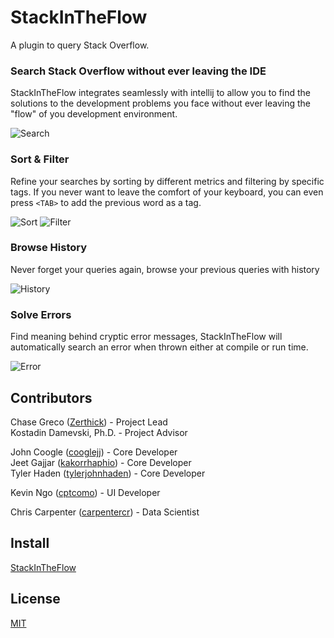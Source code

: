 # StackInTheFlow

A plugin to query Stack Overflow.

### Search Stack Overflow without ever leaving the IDE
StackInTheFlow integrates seamlessly with intellij to allow you to find the solutions to the development problems you face without ever leaving the "flow" of you development environment.

![Search](https://i.imgur.com/cRgp2fX.gif)

### Sort & Filter
Refine your searches by sorting by different metrics and filtering by specific tags. If you never want to leave the comfort of your keyboard, you can even press `<TAB>` to add the previous word as a tag.

![Sort](https://i.imgur.com/ViKhVDW.gif) ![Filter](https://i.imgur.com/NuQF2cl.gif)

### Browse History
Never forget your queries again, browse your previous queries with history

![History](https://i.imgur.com/fyOwJvy.gif)

### Solve Errors
Find meaning behind cryptic error messages, StackInTheFlow will automatically search an error when thrown either at compile or run time.

![Error](https://i.imgur.com/TcEB9Es.png)

## Contributors

Chase Greco ([Zerthick](https://github.com/zerthick)) - Project Lead  
Kostadin Damevski, Ph.D. - Project Advisor  

John Coogle ([cooglejj](https://github.com/cooglejj)) - Core Developer  
Jeet Gajjar ([kakorrhaphio](https://github.com/kakorrhaphio)) - Core Developer  
Tyler Haden ([tylerjohnhaden](https://github.com/tylerjohnhaden)) - Core Developer

Kevin Ngo ([cptcomo](https://github.com/cptcomo)) - UI Developer  

Chris Carpenter ([carpentercr](https://github.com/carpentercr)) - Data Scientist

## Install
[StackInTheFlow](https://plugins.jetbrains.com/plugin/9653-stackintheflow)

## License

[MIT](../LICENSE)

